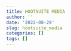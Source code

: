 ```yaml
---
title: HOOTSUITE MEDIA
author: ''
date: '2022-08-29'
slug: hootsuite_media
categories: []
tags: []
---
```

